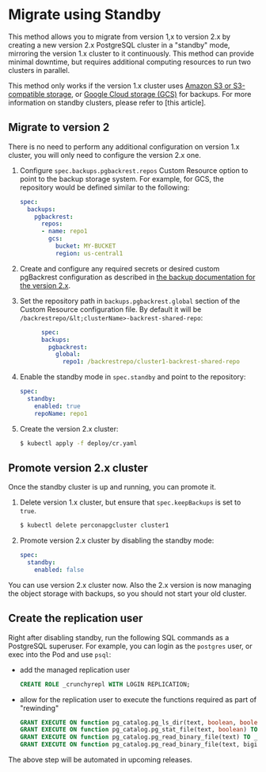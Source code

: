 # Migrate using Standby

This method allows you to migrate from version 1,x to version 2.x by creating a new version 2.x PostgreSQL cluster in a "standby" mode, mirroring the version 1.x cluster to it continuously. This method can provide minimal downtime, but requires additional computing resources to run two clusters in parallel.

This method only works if the version 1.x cluster uses [Amazon S3 or S3-compatible storage](https://en.wikipedia.org/wiki/Amazon_S3#S3_API_and_competing_services), or [Google Cloud storage (GCS)](https://cloud.google.com/storage) for backups. For more information on standby clusters, please refer to [this article].


## Migrate to version 2

There is no need to perform any additional configuration on version 1.x cluster, you will only need to configure  the version 2.x one.

1. Configure `spec.backups.pgbackrest.repos` Custom Resource option to point to the backup storage system. For example, for GCS, the repository would be defined similar to the following:

    ```yaml
    spec:
      backups:
        pgbackrest:
          repos:
          - name: repo1
            gcs:
              bucket: MY-BUCKET
              region: us-central1
    ```

2. Create and configure any required secrets or desired custom pgBackrest configuration as described in [the backup documentation for the version 2.x](backups.md).

3. Set the repository path in `backups.pgbackrest.global` section of the Custom Resource configuration file. By default it will be `/backrestrepo/&lt;clusterName>-backrest-shared-repo`:

    ```yaml
          spec:
          backups:
            pgbackrest:
              global:
                repo1: /backrestrepo/cluster1-backrest-shared-repo
    ```

4. Enable the standby mode in `spec.standby` and point to the repository:

    ```yaml
    spec:
      standby:
        enabled: true
        repoName: repo1
    ```

5. Create the version 2.x cluster:

    ```{.bash data-prompt="$"}
    $ kubectl apply -f deploy/cr.yaml
    ```

## Promote version 2.x cluster

Once the standby cluster is up and running, you can promote it.

1. Delete version 1.x cluster, but ensure that `spec.keepBackups` is set to `true`.

    ```{.bash data-prompt="$"}
    $ kubectl delete perconapgcluster cluster1
    ```

2. Promote version 2.x cluster by disabling the standby mode:

    ```yaml
    spec:
      standby:
        enabled: false
    ```

You can use version 2.x cluster now. Also the 2.x version is now managing the object storage with backups, so you should not start your old cluster.

## Create the replication user

Right after disabling standby, run the following SQL commands as a PostgreSQL superuser. For example, you can login as the `postgres` user, or exec into the Pod and use `psql`:

- add the managed replication user
    
   ```sql
   CREATE ROLE _crunchyrepl WITH LOGIN REPLICATION;
   ```

- allow for the replication user to execute the functions required as part of "rewinding"

   ```sql
   GRANT EXECUTE ON function pg_catalog.pg_ls_dir(text, boolean, boolean) TO _crunchyrepl;
   GRANT EXECUTE ON function pg_catalog.pg_stat_file(text, boolean) TO _crunchyrepl;
   GRANT EXECUTE ON function pg_catalog.pg_read_binary_file(text) TO _crunchyrepl;
   GRANT EXECUTE ON function pg_catalog.pg_read_binary_file(text, bigint, bigint, boolean) TO _crunchyrepl;
   ```

The above step will be automated in upcoming releases.
